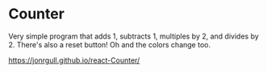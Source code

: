 # Counter

Very simple program that adds 1, subtracts 1, multiples by 2, and divides by 2. There's also a reset button!
Oh and the colors change too.

https://jonrgull.github.io/react-Counter/
